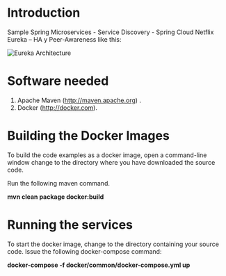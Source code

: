 # Introduction
Sample Spring Microservices - Service Discovery - Spring Cloud Netflix Eureka – HA y Peer-Awareness like this:

![Eureka Architecture](https://raw.githubusercontent.com/Netflix/eureka/master/images/eureka_architecture.png)

# Software needed
1.	Apache Maven (http://maven.apache.org) . 
2.	Docker (http://docker.com). 

# Building the Docker Images
To build the code examples as a docker image, open a command-line window change to the directory where you have downloaded the source code.

Run the following maven command.  

   **mvn clean package docker:build**

# Running the services 

To start the docker image, change to the directory containing  your source code.  Issue the following docker-compose command:

   **docker-compose -f docker/common/docker-compose.yml up**

